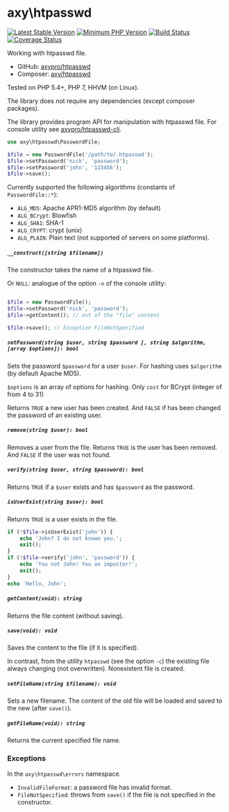 # axy\htpasswd

[![Latest Stable Version](https://img.shields.io/packagist/v/axy/htpasswd.svg?style=flat-square)](https://packagist.org/packages/axy/htpasswd)
[![Minimum PHP Version](https://img.shields.io/badge/php-%3E%3D%205.4-8892BF.svg?style=flat-square)](https://php.net/)
[![Build Status](https://img.shields.io/travis/axypro/htpasswd/master.svg?style=flat-square)](https://travis-ci.org/axypro/htpasswd)
[![Coverage Status](https://coveralls.io/repos/axypro/htpasswd/badge.svg?branch=master&service=github)](https://coveralls.io/github/axypro/htpasswd?branch=master)


Working with htpasswd file.

* GitHub: [axypro/htpasswd](https://github.com/axypro/htpasswd)
* Composer: [axy/htpasswd](https://packagist.org/packages/axy/htpasswd)

Tested on PHP 5.4+, PHP 7, HHVM (on Linux).

The library does not require any dependencies (except composer packages).

The library provides program API for manipulation with htpasswd file.
For console utility see [axypro/htpasswd-cli](https://github.com/axypro/htpasswd-cli).

```php
use axy\htpasswd\PasswordFile;

$file = new PasswordFile('/path/to/.htpasswd');
$file->setPassword('nick', 'password');
$file->setPassword('john', '123456');
$file->save();
```

Currently supported the following algorithms (constants of `PasswordFile::*`):

 * `ALG_MD5`: Apache APR1-MD5 algorithm (by default)
 * `ALG_BCrypt`: Blowfish
 * `ALG_SHA1`: SHA-1
 * `ALG_CRYPT`: crypt (unix)
 * `ALG_PLAIN`: Plain text (not supported of servers on some platforms).

##### `__construct([string $filename])`

The constructor takes the name of a htpasswd file.

Or `NULL`: analogue of the option `-n` of the console utility:

```php

$file = new PasswordFile();
$file->setPassword('nick', 'password');
$file->getContent(); // out of the "file" content

$file->save(); // Exception FileNotSpecified
```

##### `setPassword(string $user, string $password [, string $algorithm, [array $options]): bool`

Sets the password `$password` for a user `$user`.
For hashing uses `$algorithm` (by default Apache MD5).

`$options` is an array of options for hashing.
Only `cost` for BCrypt (integer of from 4 to 31)

Returns `TRUE` a new user has been created.
And `FALSE` if has been changed the password of an existing user.

##### `remove(string $user): bool`

Removes a user from the file.
Returns `TRUE` is the user has been removed.
And `FALSE` if the user was not found.

##### `verify(string $user, string $password): bool`

Returns `TRUE` if a `$user` exists and has `$password` as the password.

##### `isUserExist(string $user): bool`

Returns `TRUE` is a user exists in the file.

```php
if (!$file->isUserExist('john')) {
    echo 'John? I do not known you.';
    exit();
}
if (!$file->verify('john', 'password')) {
    echo 'You not John! You an impostor!';
    exit();
}
echo 'Hello, John';
```

##### `getContent(void): string`

Returns the file content (without saving).

##### `save(void): void`

Saves the content to the file (if it is specified).

In contrast, from the utility `htpasswd` (see the option `-c`) the existing file always changing (not overwritten).
Nonexistent file is created.

##### `setFileName(string $filename): void`

Sets a new filename. The content of the old file will be loaded and saved to the new (after `save()`).

##### `getFileName(void): string`

Returns the current specified file name.

### Exceptions

In the `axy\htpasswd\errors` namespace.

* `InvalidFileFormat`: a password file has invalid format.
* `FileNotSpecified`: throws from `save()` if the file is not specified in the constructor.
